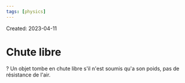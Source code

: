 ```yaml
---
tags: [physics] 
---
```

Created: 2023-04-11

# Chute libre
?
Un objet tombe en chute libre s'il n'est soumis qu'a son poids, pas de résistance de l'air.

